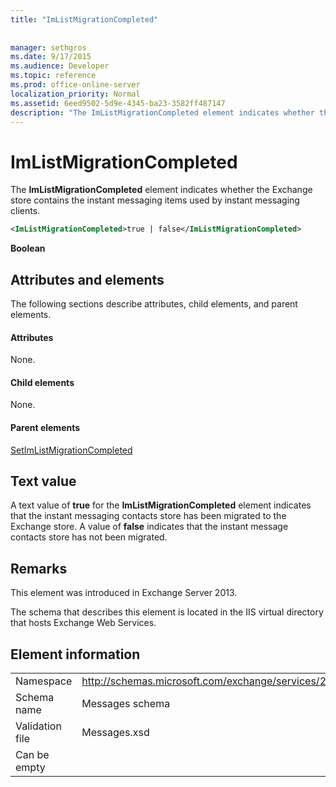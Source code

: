```yaml
---
title: "ImListMigrationCompleted"
 
 
manager: sethgros
ms.date: 9/17/2015
ms.audience: Developer
ms.topic: reference
ms.prod: office-online-server
localization_priority: Normal
ms.assetid: 6eed9502-5d9e-4345-ba23-3582ff487147
description: "The ImListMigrationCompleted element indicates whether the Exchange store contains the instant messaging items used by instant messaging clients."
---
```


# ImListMigrationCompleted

The **ImListMigrationCompleted** element indicates whether the Exchange store contains the instant messaging items used by instant messaging clients. 
  
```XML
<ImListMigrationCompleted>true | false</ImListMigrationCompleted>
```

 **Boolean**
## Attributes and elements

The following sections describe attributes, child elements, and parent elements.
  
#### Attributes

None.
  
#### Child elements

None.
  
#### Parent elements

[SetImListMigrationCompleted](setimlistmigrationcompleted.md)
  
## Text value

A text value of **true** for the **ImListMigrationCompleted** element indicates that the instant messaging contacts store has been migrated to the Exchange store. A value of **false** indicates that the instant message contacts store has not been migrated. 
  
## Remarks

This element was introduced in Exchange Server 2013.
  
The schema that describes this element is located in the IIS virtual directory that hosts Exchange Web Services.
  
## Element information

|||
|:-----|:-----|
|Namespace  <br/> |http://schemas.microsoft.com/exchange/services/2006/messages  <br/> |
|Schema name  <br/> |Messages schema  <br/> |
|Validation file  <br/> |Messages.xsd  <br/> |
|Can be empty  <br/> ||
   


